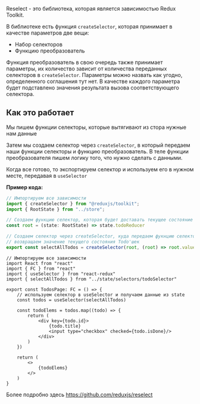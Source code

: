 Reselect - это библиотека, которая является зависимостью Redux Toolkit.

В библиотеке есть функция `createSelector`, которая принимает в качестве параметров две вещи:
- Набор селекторов
- Функцию преобразователь

Функция преобразователь в свою очередь также принимает параметры, их количество зависит от количества переданных селекторов в `createSelector`. Параметры можно назвать как угодно, определенного соглашения тут нет. В качестве каждого параметра будет подставлено значения результата вызова соответствующего селектора.

## Как это работает

Мы пишем функции селекторы, которые вытягивают из стора нужные нам данные

Затем мы создаем селектор через `createSelector`, в который передаем наши функции селекторы и функцию преобразователь. В теле функции преобразователя пишем логику того, что нужно сделать с данными.

Когда все готово, то экспортируем селектор и используем его в нужном месте, передавая в `useSelector`

**Пример кода:**

```ts
// Импортируем все зависимости
import { createSelector } from "@reduxjs/toolkit";
import { RootState } from "../store";

// Создаем функцию селектор, которая будет доставать текущее состояние Todo'шек
const root = (state: RootState) => state.todoReducer

// Создаем селектор через createSelector, куда передаем фукнцию селектор и просто 
// возвращаем значение текущего состояния Todo'шек
export const selectAllTodos = createSelector(root, (root) => root.value)
```

```tsx
// Импортируем все зависимости
import React from "react"
import { FC } from "react"
import { useSelector } from "react-redux"
import { selectAllTodos } from "../state/selectors/todoSelector"

export const TodosPage: FC = () => {
	// используем селектор в useSelector и получаем данные из state
    const todos = useSelector(selectAllTodos)

    const todoElems = todos.map((todo) => {
        return (
            <div key={todo.id}>
                {todo.title}
                <input type="checkbox" checked={todo.isDone}/>
            </div>
        )
    })

    return (
        <>
            {todoElems}
        </>
    )
}
```

Более подробно здесь
https://github.com/reduxjs/reselect